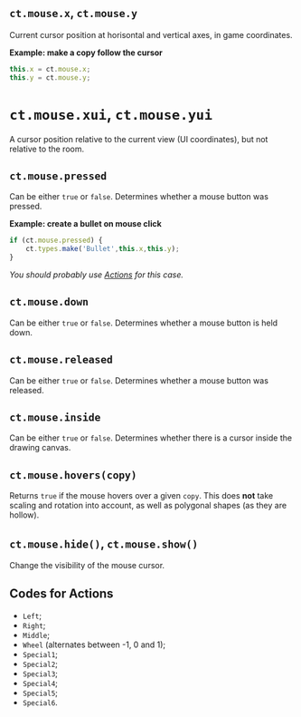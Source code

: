 ## `ct.mouse.x`, `ct.mouse.y`

Current cursor position at horisontal and vertical axes, in game coordinates.

**Example: make a copy follow the cursor**

```js
this.x = ct.mouse.x;
this.y = ct.mouse.y;
```

# `ct.mouse.xui`, `ct.mouse.yui`

A cursor position relative to the current view (UI coordinates), but not relative to the room.

## `ct.mouse.pressed`

Can be either `true` or `false`. Determines whether a mouse button was pressed.

**Example: create a bullet on mouse click**

```js
if (ct.mouse.pressed) {
    ct.types.make('Bullet',this.x,this.y);
}
```

*You should probably use [Actions](/actions.html) for this case.*

## `ct.mouse.down`

Can be either `true` or `false`. Determines whether a mouse button is held down.

## `ct.mouse.released`

Can be either `true` or `false`. Determines whether a mouse button was released.

## `ct.mouse.inside`

Can be either `true` or `false`. Determines whether there is a cursor inside the drawing canvas.

## `ct.mouse.hovers(copy)`

Returns `true` if the mouse hovers over a given `copy`. This does **not** take scaling and rotation into account, as well as polygonal shapes (as they are hollow).

## `ct.mouse.hide()`, `ct.mouse.show()`
Change the visibility of the mouse cursor.

## Codes for Actions

* `Left`;
* `Right`;
* `Middle`;
* `Wheel` (alternates between -1, 0 and 1);
* `Special1`;
* `Special2`;
* `Special3`;
* `Special4`;
* `Special5`;
* `Special6`.